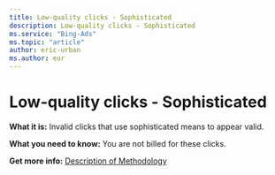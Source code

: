 ```yaml
---
title: Low-quality clicks - Sophisticated
description: Low-quality clicks - Sophisticated
ms.service: "Bing-Ads"
ms.topic: "article"
author: eric-urban
ms.author: eur
---
```


# Low-quality clicks - Sophisticated

**What it is:**    Invalid clicks that use sophisticated means to appear valid.

**What you need to know:** You are not billed for these clicks.

**Get more info:**    [Description of Methodology](https://go.microsoft.com/fwlink?LinkId=550982)


